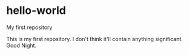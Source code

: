 # hello-world
My first repository

This is my first repository. I don't think it'll contain anything significant.
Good Night.
